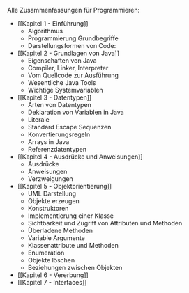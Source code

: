 Alle Zusammenfassungen für Programmieren: 
- [[Kapitel 1 - Einführung]]
	- Algorithmus
	- Programmierung Grundbegriffe
	- Darstellungsformen von Code:
- [[Kapitel 2 - Grundlagen von Java]]
	- Eigenschaften von Java
	- Compiler, Linker, Interpreter
	- Vom Quellcode zur Ausführung
	- Wesentliche Java Tools
	- Wichtige Systemvariablen
- [[Kapitel 3 - Datentypen]]
	- Arten von Datentypen
	- Deklaration von Variablen in Java
	- Literale
	- Standard Escape Sequenzen
	- Konvertierungsregeln
	- Arrays in Java
	- Referenzdatentypen
- [[Kapitel 4 - Ausdrücke und Anweisungen]]
	- Ausdrücke
	- Anweisungen
	- Verzweigungen
- [[Kapitel 5 - Objektorientierung]]
	- UML Darstellung
	- Objekte erzeugen
	- Konstruktoren
	- Implementierung einer Klasse
	- Sichtbarkeit und Zugriff von Attributen und Methoden
	- Überladene Methoden
	- Variable Argumente
	- Klassenattribute und Methoden
	- Enumeration
	- Objekte löschen
	- Beziehungen zwischen Objekten
- [[Kapitel 6 - Vererbung]]
- [[Kapitel 7 - Interfaces]]